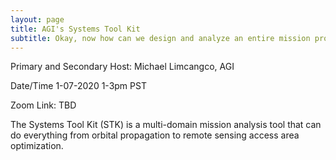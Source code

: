```yaml
---
layout: page
title: AGI's Systems Tool Kit
subtitle: Okay, now how can we design and analyze an entire mission profile?
---
```


Primary and Secondary Host: Michael Limcangco, AGI

Date/Time 1-07-2020 1-3pm PST

Zoom Link: TBD

The Systems Tool Kit (STK) is a multi-domain mission analysis tool that can do everything from orbital propagation to remote sensing access area optimization.

